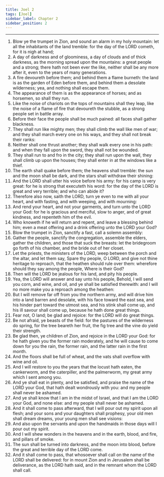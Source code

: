 ```yaml
---
title: Joel 2
tags: [Joel]
sidebar_label: Chapter 2
sidebar_position: 2
---
```


---
1. Blow ye the trumpet in Zion, and sound an alarm in my holy mountain: let all the inhabitants of the land tremble: for the day of the LORD cometh, for it is nigh at hand;
2. A day of darkness and of gloominess, a day of clouds and of thick darkness, as the morning spread upon the mountains: a great people and a strong; there hath not been ever the like, neither shall be any more after it, even to the years of many generations.
3. A fire devoureth before them; and behind them a flame burneth: the land is as the garden of Eden before them, and behind them a desolate wilderness; yea, and nothing shall escape them.
4. The appearance of them is as the appearance of horses; and as horsemen, so shall they run.
5. Like the noise of chariots on the tops of mountains shall they leap, like the noise of a flame of fire that devoureth the stubble, as a strong people set in battle array.
6. Before their face the people shall be much pained: all faces shall gather blackness.
7. They shall run like mighty men; they shall climb the wall like men of war; and they shall march every one on his ways, and they shall not break their ranks:
8. Neither shall one thrust another; they shall walk every one in his path: and when they fall upon the sword, they shall not be wounded.
9. They shall run to and fro in the city; they shall run upon the wall, they shall climb up upon the houses; they shall enter in at the windows like a thief.
10. The earth shall quake before them; the heavens shall tremble: the sun and the moon shall be dark, and the stars shall withdraw their shining:
11. And the LORD shall utter his voice before his army: for his camp is very great: for he is strong that executeth his word: for the day of the LORD is great and very terrible; and who can abide it?
12. Therefore also now, saith the LORD, turn ye even to me with all your heart, and with fasting, and with weeping, and with mourning:
13. And rend your heart, and not your garments, and turn unto the LORD your God: for he is gracious and merciful, slow to anger, and of great kindness, and repenteth him of the evil.
14. Who knoweth if he will return and repent, and leave a blessing behind him; even a meat offering and a drink offering unto the LORD your God?
15. Blow the trumpet in Zion, sanctify a fast, call a solemn assembly:
16. Gather the people, sanctify the congregation, assemble the elders, gather the children, and those that suck the breasts: let the bridegroom go forth of his chamber, and the bride out of her closet.
17. Let the priests, the ministers of the LORD, weep between the porch and the altar, and let them say, Spare thy people, O LORD, and give not thine heritage to reproach, that the heathen should rule over them: wherefore should they say among the people, Where is their God?
18. Then will the LORD be jealous for his land, and pity his people.
19. Yea, the LORD will answer and say unto his people, Behold, I will send you corn, and wine, and oil, and ye shall be satisfied therewith: and I will no more make you a reproach among the heathen:
20. But I will remove far off from you the northern army, and will drive him into a land barren and desolate, with his face toward the east sea, and his hinder part toward the utmost sea, and his stink shall come up, and his ill savour shall come up, because he hath done great things.
21. Fear not, O land; be glad and rejoice: for the LORD will do great things.
22. Be not afraid, ye beasts of the field: for the pastures of the wilderness do spring, for the tree beareth her fruit, the fig tree and the vine do yield their strength.
23. Be glad then, ye children of Zion, and rejoice in the LORD your God: for he hath given you the former rain moderately, and he will cause to come down for you the rain, the former rain, and the latter rain in the first month.
24. And the floors shall be full of wheat, and the vats shall overflow with wine and oil.
25. And I will restore to you the years that the locust hath eaten, the cankerworm, and the caterpiller, and the palmerworm, my great army which I sent among you.
26. And ye shall eat in plenty, and be satisfied, and praise the name of the LORD your God, that hath dealt wondrously with you: and my people shall never be ashamed.
27. And ye shall know that I am in the midst of Israel, and that I am the LORD your God, and none else: and my people shall never be ashamed.
28. And it shall come to pass afterward, that I will pour out my spirit upon all flesh; and your sons and your daughters shall prophesy, your old men shall dream dreams, your young men shall see visions:
29. And also upon the servants and upon the handmaids in those days will I pour out my spirit.
30. And I will shew wonders in the heavens and in the earth, blood, and fire, and pillars of smoke.
31. The sun shall be turned into darkness, and the moon into blood, before the great and terrible day of the LORD come.
32. And it shall come to pass, that whosoever shall call on the name of the LORD shall be delivered: for in mount Zion and in Jerusalem shall be deliverance, as the LORD hath said, and in the remnant whom the LORD shall call.